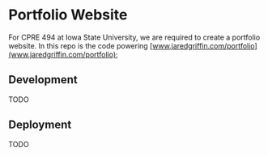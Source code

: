 # Portfolio Website

For CPRE 494 at Iowa State University, we are required to create a portfolio website. In this repo is the code powering [www.jaredgriffin.com/portfolio](www.jaredgriffin.com/portfolio);

## Development
TODO

## Deployment
TODO
